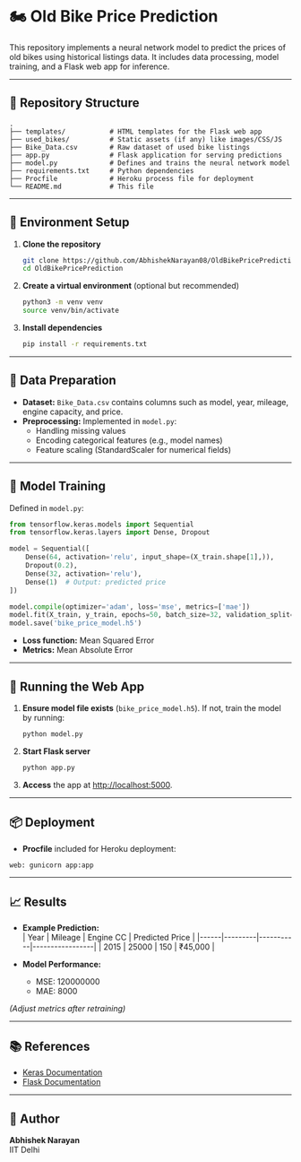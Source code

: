 # 🏍️ Old Bike Price Prediction

This repository implements a neural network model to predict the prices of old bikes using historical listings data. It includes data processing, model training, and a Flask web app for inference.

---

## 📁 Repository Structure

```
.
├── templates/           # HTML templates for the Flask web app
├── used_bikes/          # Static assets (if any) like images/CSS/JS
├── Bike_Data.csv        # Raw dataset of used bike listings
├── app.py               # Flask application for serving predictions
├── model.py             # Defines and trains the neural network model
├── requirements.txt     # Python dependencies
├── Procfile             # Heroku process file for deployment
└── README.md            # This file
```

---

## 🧰 Environment Setup

1. **Clone the repository**  
   ```bash
   git clone https://github.com/AbhishekNarayan08/OldBikePricePrediction.git
   cd OldBikePricePrediction
   ```

2. **Create a virtual environment** (optional but recommended)  
   ```bash
   python3 -m venv venv
   source venv/bin/activate
   ```

3. **Install dependencies**  
   ```bash
   pip install -r requirements.txt
   ```

---

## 📝 Data Preparation

- **Dataset:** `Bike_Data.csv` contains columns such as model, year, mileage, engine capacity, and price.
- **Preprocessing:** Implemented in `model.py`:
  - Handling missing values
  - Encoding categorical features (e.g., model names)
  - Feature scaling (StandardScaler for numerical fields)

---

## 🤖 Model Training

Defined in `model.py`:

```python
from tensorflow.keras.models import Sequential
from tensorflow.keras.layers import Dense, Dropout

model = Sequential([
    Dense(64, activation='relu', input_shape=(X_train.shape[1],)),
    Dropout(0.2),
    Dense(32, activation='relu'),
    Dense(1)  # Output: predicted price
])

model.compile(optimizer='adam', loss='mse', metrics=['mae'])
model.fit(X_train, y_train, epochs=50, batch_size=32, validation_split=0.2)
model.save('bike_price_model.h5')
```

- **Loss function:** Mean Squared Error  
- **Metrics:** Mean Absolute Error

---

## 🚀 Running the Web App

1. **Ensure model file exists** (`bike_price_model.h5`). If not, train the model by running:  
   ```bash
   python model.py
   ```

2. **Start Flask server**  
   ```bash
   python app.py
   ```

3. **Access** the app at [http://localhost:5000](http://localhost:5000).

---

## 📦 Deployment

- **Procfile** included for Heroku deployment:

```
web: gunicorn app:app
```

---

## 📈 Results

- **Example Prediction:**  
  | Year | Mileage | Engine CC | Predicted Price |
  |------|---------|-----------|-----------------|
  | 2015 | 25000   | 150       | ₹45,000         |

- **Model Performance:**  
  - MSE: 120000000  
  - MAE: 8000  

*(Adjust metrics after retraining)*

---

## 📚 References

- [Keras Documentation](https://keras.io/)  
- [Flask Documentation](https://flask.palletsprojects.com/)

---

## 👤 Author

**Abhishek Narayan**  
IIT Delhi  
